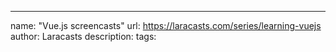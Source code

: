 ---
name: "Vue.js screencasts"
url: https://laracasts.com/series/learning-vuejs
author: Laracasts
description:
tags:
